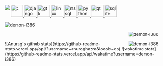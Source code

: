 <html>
  <img src="https://media.giphy.com/media/Diym3aZO1dHzO/giphy.gif" align="left">
  <a href="https://www.cprogramming.com/" target="_blank">
  <img src="https://devicons.github.io/devicon/devicon.git/icons/c/c-original.svg" alt="c" width="40" height="40"/>
  </a> <a href="https://www.djangoproject.com/" target="_blank"> <img src="https://devicons.github.io/devicon/devicon.git/icons/django/django-original.svg" alt="django" width="40" height="40"/> </a> <a href="https://www.gtk.org/" target="_blank"> <img src="https://upload.wikimedia.org/wikipedia/commons/7/71/GTK_logo.svg" alt="gtk" width="40" height="40"/> </a> <a href="https://www.linux.org/" target="_blank"> <img src="https://devicons.github.io/devicon/devicon.git/icons/linux/linux-original.svg" alt="linux" width="40" height="40"/> </a> <a href="https://www.microsoft.com/en-us/sql-server" target="_blank"> <img src="https://cdn.worldvectorlogo.com/logos/microsoft-sql-server.svg" alt="mssql" width="40" height="40"/> </a> <a href="https://www.python.org" target="_blank"> <img src="https://devicons.github.io/devicon/devicon.git/icons/python/python-original.svg" alt="python" width="40" height="40"/> </a> <a href="https://www.qt.io/" target="_blank"> <img src="https://upload.wikimedia.org/wikipedia/commons/0/0b/Qt_logo_2016.svg" alt="qt" width="40" height="40"/> </a> <a href="https://www.sqlite.org/" target="_blank"> <img src="https://www.vectorlogo.zone/logos/sqlite/sqlite-icon.svg" alt="sqlite" width="40" height="40"/> </a>
<p><img align="center" src="https://github-readme-stats.vercel.app/api/top-langs?username=demon-i386&show_icons=true&locale=en&layout=compact" alt="demon-i386" /></p>
<p>&nbsp;<img align="right" src="https://github-readme-stats.vercel.app/api?username=demon-i386&show_icons=true&locale=en" alt="demon-i386" /></p>

<p><img align="right" src="https://github-readme-streak-stats.herokuapp.com/?user=demon-i386&" alt="demon-i386" /></p>
  </body>
 </html>
 ![Anurag's github stats](https://github-readme-stats.vercel.app/api/?username=anuraghazra&locale=es)
 ![wakatime stats](https://github-readme-stats.vercel.app/api/wakatime?username=demon-i386)
<!--
**demon-i386/demon-i386** is a ✨ _special_ ✨ repository because its `README.md` (this file) appears on your GitHub profile.

Here are some ideas to get you started:

- 🔭 I’m currently working on ...
- 🌱 I’m currently learning ...
- 👯 I’m looking to collaborate on ...
- 🤔 I’m looking for help with ...
- 💬 Ask me about ...
- 📫 How to reach me: ...
- 😄 Pronouns: ...
- ⚡ Fun fact: ...
-->
